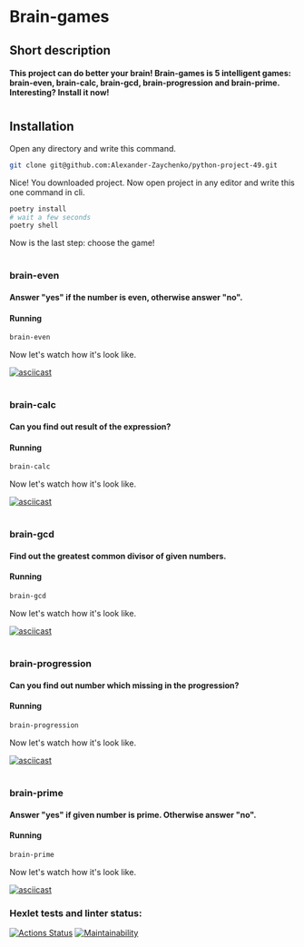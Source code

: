 # Brain-games
## Short description
#### This project can do better your brain! Brain-games is 5 intelligent games: brain-even, brain-calc, brain-gcd, brain-progression and brain-prime. Interesting? Install it now!

#
#

## Installation

Open any directory and write this command.

```bash
git clone git@github.com:Alexander-Zaychenko/python-project-49.git
```

Nice! You downloaded project. Now open project in any editor and write this one command in cli.

```bash
poetry install
# wait a few seconds
poetry shell
```

Now is the last step: choose the game!

#

### brain-even
#### Answer "yes" if the number is even, otherwise answer "no".

#### Running
```bash
brain-even
```

Now let's watch how it's look like.

[![asciicast](https://asciinema.org/a/XZTEyTQxq6JLX8uzQEXvUnpNo.svg)](https://asciinema.org/a/XZTEyTQxq6JLX8uzQEXvUnpNo)

#

### brain-calc
#### Can you find out result of the expression?

#### Running
```bash
brain-calc
```

Now let's watch how it's look like.

[![asciicast](https://asciinema.org/a/oiuLndRME2MqExAaTJZSUEtug.svg)](https://asciinema.org/a/oiuLndRME2MqExAaTJZSUEtug)

#

### brain-gcd
#### Find out the greatest common divisor of given numbers.

#### Running
```bash
brain-gcd
```

Now let's watch how it's look like.

[![asciicast](https://asciinema.org/a/HYR6lFjsfOzcDno3w5lnqZAbS.svg)](https://asciinema.org/a/HYR6lFjsfOzcDno3w5lnqZAbS)

#

### brain-progression
#### Can you find out number which missing in the progression?

#### Running
```bash
brain-progression
```

Now let's watch how it's look like.

[![asciicast](https://asciinema.org/a/TKdx6tJxgHH64jJ2MvOYhtu0H.svg)](https://asciinema.org/a/TKdx6tJxgHH64jJ2MvOYhtu0H)

#

### brain-prime
#### Answer "yes" if given number is prime. Otherwise answer "no".

#### Running
```bash
brain-prime
```

Now let's watch how it's look like.

[![asciicast](https://asciinema.org/a/gHBlUeTfY5u1X7A4g0EjTHea6.svg)](https://asciinema.org/a/gHBlUeTfY5u1X7A4g0EjTHea6)

### Hexlet tests and linter status:
[![Actions Status](https://github.com/Alexander-Zaychenko/python-project-49/workflows/hexlet-check/badge.svg)](https://github.com/Alexander-Zaychenko/python-project-49/actions)
[![Maintainability](https://api.codeclimate.com/v1/badges/44cfc8989bdcf61dce37/maintainability)](https://codeclimate.com/github/Alexander-Zaychenko/python-project-49/maintainability)
